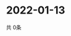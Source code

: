 # 2022-01-13
  共 0条

  <!-- BEGIN -->
  <!-- 最后更新时间Thu Jan 13 2022 02:37:08 GMT+0000 (Coordinated Universal Time) -->
  
  <!-- END -->
  
  